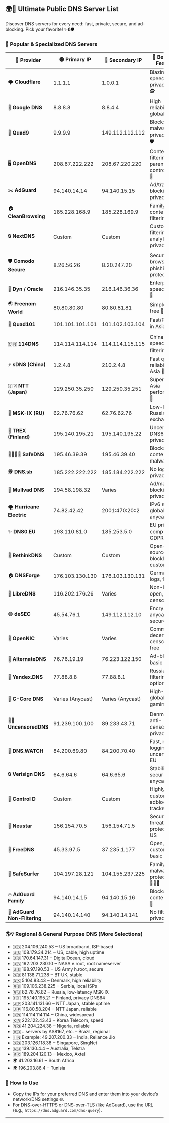 ## 🌍🚀 Ultimate Public DNS Server List

Discover DNS servers for every need: fast, private, secure, and ad-blocking. Pick your favorite! ✨🔒🛡️

### 🚀 Popular & Specialized DNS Servers

| 🌟 **Provider**         | 🟢 **Primary IP**      | 🔵 **Secondary IP**      | 📝 **Best For / Features**                           |
|------------------------ |---------------------- |------------------------ |-----------------------------------------------------|
| 🌩️ **Cloudflare**       | 1.1.1.1               | 1.0.0.1                 | Blazing speed, privacy-first, 🕵️                     |
| 🔎 **Google DNS**        | 8.8.8.8               | 8.8.4.4                 | High reliability, global, fast 🌐                    |
| 🦺 **Quad9**             | 9.9.9.9               | 149.112.112.112         | Blocks malware, privacy focus 🛡️                    |
| 🖥️ **OpenDNS**          | 208.67.222.222        | 208.67.220.220          | Content filtering, parental controls 👨👩👧👦          |
| ✂️ **AdGuard**           | 94.140.14.14          | 94.140.15.15            | Ad/tracker blocking, privacy 🚫📢                    |
| 🏠 **CleanBrowsing**     | 185.228.168.9         | 185.228.169.9           | Family safe, content filtering 🙈                    |
| 🔒 **NextDNS**           | Custom                | Custom                  | Custom filtering, analytics, privacy 📊🛡️           |
| 🛡️ **Comodo Secure**     | 8.26.56.26            | 8.20.247.20             | Secure browsing, phishing protection 🦠              |
| 💼 **Dyn / Oracle**      | 216.146.35.35         | 216.146.36.36           | Enterprise speed, uptime 🏢                          |
| 🌏 **Freenom World**     | 80.80.80.80           | 80.80.81.81             | Simple, log-free 🌟                                  |
| 🧪 **Quad101**           | 101.101.101.101       | 101.102.103.104         | Fast/Private in Asia ⚡                              |
| 🇨🇳 **114DNS**            | 114.114.114.114        | 114.114.115.115         | China-based; speed & basic filtering 🈸              |
| ⚡ **sDNS (China)**      | 1.2.4.8               | 210.2.4.8               | Fast queries, reliability in Asia 🏮                 |
| 🇯🇵 **NTT (Japan)**        | 129.250.35.250         | 129.250.35.251          | Super stable, Asia performance 🗾                    |
| 🏢 **MSK-IX (RU)**       | 62.76.76.62            | 62.76.62.76             | Low-latency Russian exchange                        |
| 🌲 **TREX (Finland)**    | 195.140.195.21        | 195.140.195.22          | Uncensored, DNS64, IPv6, privacy                    |
| 👨👩👧👦 **SafeDNS**         | 195.46.39.39           | 195.46.39.40            | Blocks adult content, malware                        |
| 🕵️ **DNS.sb**            | 185.222.222.222        | 185.184.222.222         | No logging, privacy focus                            |
| 🔐 **Mullvad DNS**       | 194.58.198.32          | Varies                  | Ad/malware blocking, privacy VPN                     |
| 🌪️ **Hurricane Electric** | 74.82.42.42           | 2001:470:20::2          | IPv6 support, global anycast                         |
| ✨ **DNS0.EU**           | 193.110.81.0           | 185.253.5.0             | EU privacy compliance, GDPR-ready                    |
| 🦸 **RethinkDNS**        | Custom                 | Custom                  | Open-source, blocklists, custom apps                 |
| 🏠 **DNSForge**          | 176.103.130.130        | 176.103.130.131         | German, no logs, fast                                |
| 🦄 **LibreDNS**          | 116.202.176.26         | Varies                  | Non-logging, open, anti-censorship                   |
| 🟣 **deSEC**             | 45.54.76.1             | 149.112.112.10          | Encrypted, anycast, secure                           |
| 🦉 **OpenNIC**           | Varies                 | Varies                  | Community, decentralized, censorship-free            |
| 🚦 **AlternateDNS**      | 76.76.19.19            | 76.223.122.150          | Ad-blocking, basic privacy                           |
| 💚 **Yandex.DNS**        | 77.88.8.8              | 77.88.8.1               | Russia; fast, filtering options 🇷🇺                  |
| 🚀 **G-Core DNS**        | Varies (Anycast)       | Varies (Anycast)        | High-speed, global, gaming 🌎                        |
| 🕵️‍♂️ **UncensoredDNS**   | 91.239.100.100         | 89.233.43.71            | Denmark; anti-censorship, privacy 🇩🇰                |
| 🔎 **DNS.WATCH**         | 84.200.69.80           | 84.200.70.40            | Fast, no logging, uncensored EU                      |
| 🔒 **Verisign DNS**      | 64.6.64.6              | 64.6.65.6               | Stability, security, anycast                         |
| 🧩 **Control D**         | Custom                 | Custom                  | Highly customizable, adblock, tracker block          |
| 🔷 **Neustar**           | 156.154.70.5           | 156.154.71.5            | Security, threat protection, US                      |
| 🔗 **FreeDNS**           | 45.33.97.5             | 37.235.1.177            | Open, customizable, basic filtering                  |
| 🦾 **SafeSurfer**        | 104.197.28.121         | 104.155.237.225         | Family & malware protection 👨‍👩‍👦                    |
| 🔥 **AdGuard Family**    | 94.140.14.15           | 94.140.15.16            | Blocks adult content, ads 🚸                         |
| 🌈 **AdGuard Non-Filtering** | 94.140.14.140      | 94.140.14.141           | No filtering, privacy only                           |

### 🌎💡 Regional & General Purpose DNS (More Selections)

- 🇺🇸 204.106.240.53 ‒ US broadband, ISP-based
- 🇺🇸 108.179.34.214 ‒ US, cable, high uptime
- 🇺🇸 170.64.147.31 ‒ DigitalOcean, cloud
- 🇺🇸 192.203.230.10 ‒ NASA e.root, root nameserver
- 🇺🇸 198.97.190.53 ‒ US Army h.root, secure
- 🇬🇧 81.138.71.238 ‒ BT UK, stable
- 🇩🇰 5.104.83.43 ‒ Denmark, high reliability
- 🇷🇸 109.106.238.225 ‒ Serbia, local ISPs
- 🇷🇺 62.76.76.62 ‒ Russia, low-latency MSK-IX
- 🇫🇮 195.140.195.21 ‒ Finland, privacy DNS64
- 🇯🇵 203.141.131.66 ‒ NTT Japan, stable uptime
- 🇯🇵 116.80.58.204 ‒ NTT Japan, reliable
- 🇨🇳 114.114.114.114 ‒ China, widespread
- 🇰🇷 222.122.43.43 ‒ Korea Telecom, speed
- 🇳🇬 41.204.224.38 ‒ Nigeria, reliable
- 🇧🇷 ...servers by AS8167, etc. – Brazil, regional
- 🇮🇳 Example: 49.207.200.33 ‒ India, Reliance Jio
- 🇸🇬 203.126.118.38 ‒ Singapore, SingNet
- 🇦🇺 139.130.4.4 ‒ Australia, Telstra
- 🇲🇽 189.204.120.13 ‒ Mexico, Axtel
- 🌍 41.203.16.61 ‒ South Africa
- 🌍 196.203.86.4 ‒ Tunisia 



### 📝 How to Use

- Copy the IPs for your preferred DNS and enter them into your device’s network/DNS settings 🌐.
- For DNS-over-HTTPS or DNS-over-TLS (like AdGuard), use the URL (e.g., `https://dns.adguard.com/dns-query`).

---
